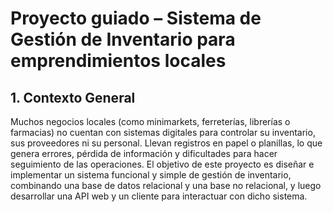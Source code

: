 # Proyecto guiado – Sistema de Gestión de Inventario para emprendimientos locales

## 1. Contexto General

Muchos negocios locales (como minimarkets, ferreterías, librerías o farmacias) no cuentan con sistemas digitales para controlar su inventario, sus proveedores ni su personal. Llevan registros en papel o planillas, lo que genera errores, pérdida de información y dificultades para hacer seguimiento de las operaciones.
El objetivo de este proyecto es diseñar e implementar un sistema funcional y simple de gestión de inventario, combinando una base de datos relacional y una base no relacional, y luego desarrollar una API web y un cliente para interactuar con dicho sistema.